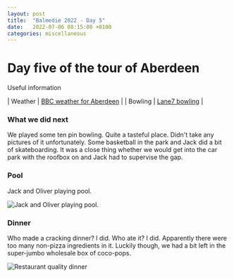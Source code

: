 ```yaml
---
layout: post
title:  "Balmedie 2022 - Day 5"
date:   2022-07-06 08:15:00 +0100
categories: miscellaneous
---
```

# Day five of the tour of Aberdeen

Useful information

| Weather | [BBC weather for Aberdeen](https://www.bbc.co.uk/weather/2657832) |
| Bowling | [Lane7 bowling](https://lane7.co.uk/aberdeen/) |


### What we did next  

We played some ten pin bowling. Quite a tasteful place. Didn't take any pictures of it unfortunately. Some basketball in the park and Jack did a bit of skateboarding. It was a close thing whether we would get into the car park with the roofbox on and Jack had to supervise the gap.

### Pool  

Jack and Oliver playing pool. 

![Jack and Oliver playing pool.](/assets/PXL_20220706_162246250-01.jpg)


### Dinner

Who made a cracking dinner? I did. Who ate it? I did. Apparently there were too many non-pizza ingredients in it. Luckily though, we had a bit left in the super-jumbo wholesale box of coco-pops.

![Restaurant quality dinner](/assets/PXL_20220706_175111805-01.jpg)
